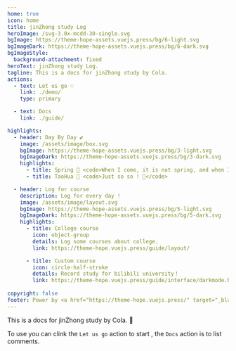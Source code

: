```yaml
---
home: true
icon: home
title: jinZhong study Log
heroImage: /svg-3.0x-mcdd-30-single.svg
bgImage: https://theme-hope-assets.vuejs.press/bg/6-light.svg
bgImageDark: https://theme-hope-assets.vuejs.press/bg/6-dark.svg
bgImageStyle:
  background-attachment: fixed
heroText: jinZhong study Log.
tagline: This is a docs for jinZhong study by Cola.
actions:
  - text: Let us go 💡
    link: ./demo/
    type: primary

  - text: Docs
    link: ./guide/

highlights:
  - header: Day By Day 💕
    image: /assets/image/box.svg
    bgImage: https://theme-hope-assets.vuejs.press/bg/3-light.svg
    bgImageDark: https://theme-hope-assets.vuejs.press/bg/3-dark.svg
    highlights:
      - title: Spring 🍃 <code>When I come, it is not spring, and when I go, spring is full of youth.
      - title: TaoHua 👺 <code>Just so so ! 🙂</code> 

  - header: Log for course
    description: Log for every day !
    image: /assets/image/layout.svg
    bgImage: https://theme-hope-assets.vuejs.press/bg/5-light.svg
    bgImageDark: https://theme-hope-assets.vuejs.press/bg/5-dark.svg
    highlights:
      - title: College course
        icon: object-group
        details: Log some courses about college.
        link: https://theme-hope.vuejs.press/guide/layout/

      - title: Custom course
        icon: circle-half-stroke
        details: Record study for bilibili university！
        link: https://theme-hope.vuejs.press/guide/interface/darkmode.html
        
copyright: false
footer: Power by <a href="https://theme-hope.vuejs.press/" target="_blank">Mr.Cola</a> | MIT Licensed, Copyright © 2023-present Mr.Cola
---
```

<p></p>




This is a docs for jinZhong study by Cola. 🥶

To use you can clink the `Let us go` action to start , the `Docs` action is to list comments.



